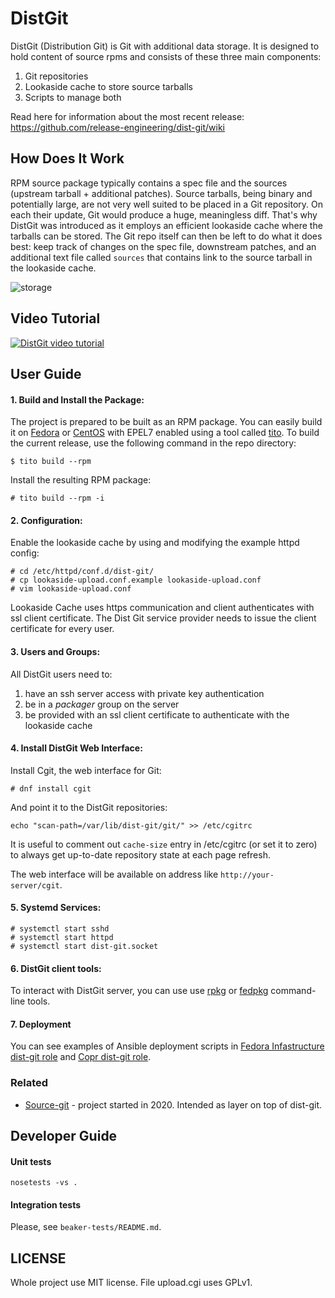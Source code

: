 DistGit
=======

DistGit (Distribution Git) is Git with additional data storage. It is designed to hold content of source rpms and consists of these three main components:

 1. Git repositories
 2. Lookaside cache to store source tarballs
 3. Scripts to manage both

Read here for information about the most recent release: https://github.com/release-engineering/dist-git/wiki

How Does It Work
----------------

RPM source package typically contains a spec file and the sources (upstream tarball + additional patches). Source tarballs, being binary and potentially large, are not very well suited to be placed in a Git repository. On each their update, Git would produce a huge, meaningless diff. That's why DistGit was introduced as it employs an efficient lookaside cache where the tarballs can be stored. The Git repo itself can then be left to do what it does best: keep track of changes on the spec file, downstream patches, and an additional text file called `sources` that contains link to the source tarball in the lookaside cache.

![storage](/images/storage.png)

Video Tutorial
--------------

[![DistGit video tutorial](images/tutorial.png)](https://www.youtube.com/watch?v=VsnJymZRQOM "DistGit video tutorial")

User Guide
----------

#### 1. Build and Install the Package:

The project is prepared to be built as an RPM package. You can easily build it on [Fedora](https://getfedora.org/) or [CentOS](https://www.centos.org/) with EPEL7 enabled using a tool called [tito](https://github.com/rpm-software-management/tito).
To build the current release, use the following command in the repo directory:

```
$ tito build --rpm 
```

Install the resulting RPM package:

```
# tito build --rpm -i
```

#### 2. Configuration:

Enable the lookaside cache by using and modifying the example httpd config:

```
# cd /etc/httpd/conf.d/dist-git/
# cp lookaside-upload.conf.example lookaside-upload.conf
# vim lookaside-upload.conf
```

Lookaside Cache uses https communication and client authenticates with ssl client certificate. The Dist Git service provider needs to issue the client certificate for every user.

#### 3. Users and Groups:

All DistGit users need to:

 1. have an ssh server access with private key authentication
 2. be in a *packager* group on the server
 3. be provided with an ssl client certificate to authenticate with the lookaside cache

#### 4. Install DistGit Web Interface:

Install Cgit, the web interface for Git:

```
# dnf install cgit
```

And point it to the DistGit repositories:

```
echo "scan-path=/var/lib/dist-git/git/" >> /etc/cgitrc
```

It is useful to comment out `cache-size` entry in /etc/cgitrc (or set it to zero) to always get up-to-date repository state at each page refresh.

The web interface will be available on address like `http://your-server/cgit`.

#### 5. Systemd Services:

```
# systemctl start sshd
# systemctl start httpd
# systemctl start dist-git.socket
```

#### 6. DistGit client tools:

To interact with DistGit server, you can use use [rpkg](https://pagure.io/rpkg-util) or [fedpkg](https://pagure.io/fedpkg) command-line tools.

#### 7. Deployment

You can see examples of Ansible deployment scripts in
[Fedora Infastructure dist-git role] and [Copr dist-git role].


### Related

* [Source-git](https://packit.dev/docs/source-git/) - project started in 2020. Intended as layer on top of dist-git.

Developer Guide
---------------

#### Unit tests

```
nosetests -vs .
```

#### Integration tests

Please, see `beaker-tests/README.md`.

LICENSE
-------

Whole project use MIT license. File upload.cgi uses GPLv1.


[Fedora Infastructure dist-git role]: https://pagure.io/fedora-infra/ansible/blob/main/f/roles/distgit
[Copr dist-git role]: https://pagure.io/fedora-infra/ansible/blob/main/f/roles/copr/dist_git
